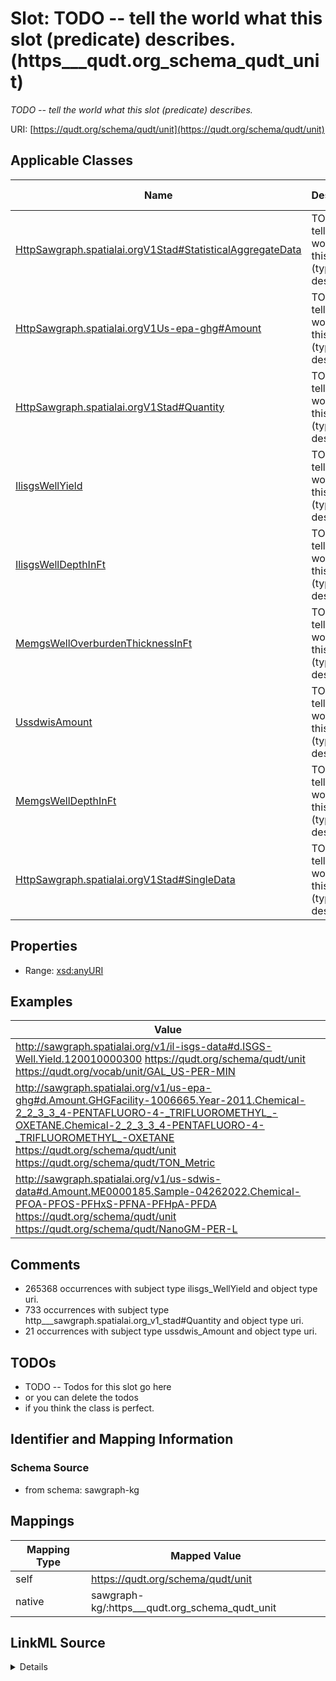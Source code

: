 

# Slot: TODO -- tell the world what this slot (predicate) describes. (https___qudt.org_schema_qudt_unit)


_TODO -- tell the world what this slot (predicate) describes._





URI: [https://qudt.org/schema/qudt/unit](https://qudt.org/schema/qudt/unit)



<!-- no inheritance hierarchy -->





## Applicable Classes

| Name | Description | Modifies Slot |
| --- | --- | --- |
| [HttpSawgraph.spatialai.orgV1Stad#StatisticalAggregateData](../classes/HttpSawgraph.spatialai.orgV1Stad#StatisticalAggregateData.md) | TODO -- tell the world what this class (type) describes |  no  |
| [HttpSawgraph.spatialai.orgV1Us-epa-ghg#Amount](../classes/HttpSawgraph.spatialai.orgV1Us-epa-ghg#Amount.md) | TODO -- tell the world what this class (type) describes |  no  |
| [HttpSawgraph.spatialai.orgV1Stad#Quantity](../classes/HttpSawgraph.spatialai.orgV1Stad#Quantity.md) | TODO -- tell the world what this class (type) describes |  no  |
| [IlisgsWellYield](../classes/IlisgsWellYield.md) | TODO -- tell the world what this class (type) describes |  no  |
| [IlisgsWellDepthInFt](../classes/IlisgsWellDepthInFt.md) | TODO -- tell the world what this class (type) describes |  no  |
| [MemgsWellOverburdenThicknessInFt](../classes/MemgsWellOverburdenThicknessInFt.md) | TODO -- tell the world what this class (type) describes |  no  |
| [UssdwisAmount](../classes/UssdwisAmount.md) | TODO -- tell the world what this class (type) describes |  no  |
| [MemgsWellDepthInFt](../classes/MemgsWellDepthInFt.md) | TODO -- tell the world what this class (type) describes |  no  |
| [HttpSawgraph.spatialai.orgV1Stad#SingleData](../classes/HttpSawgraph.spatialai.orgV1Stad#SingleData.md) | TODO -- tell the world what this class (type) describes |  no  |







## Properties

* Range: [xsd:anyURI](http://www.w3.org/2001/XMLSchema#anyURI)






## Examples

| Value |
| --- |
| http://sawgraph.spatialai.org/v1/il-isgs-data#d.ISGS-Well.Yield.120010000300 https://qudt.org/schema/qudt/unit https://qudt.org/vocab/unit/GAL_US-PER-MIN |
| http://sawgraph.spatialai.org/v1/us-epa-ghg#d.Amount.GHGFacility-1006665.Year-2011.Chemical-2_2_3_3_4-PENTAFLUORO-4-_TRIFLUOROMETHYL_-OXETANE.Chemical-2_2_3_3_4-PENTAFLUORO-4-_TRIFLUOROMETHYL_-OXETANE https://qudt.org/schema/qudt/unit https://qudt.org/schema/qudt/TON_Metric |
| http://sawgraph.spatialai.org/v1/us-sdwis-data#d.Amount.ME0000185.Sample-04262022.Chemical-PFOA-PFOS-PFHxS-PFNA-PFHpA-PFDA https://qudt.org/schema/qudt/unit https://qudt.org/schema/qudt/NanoGM-PER-L |

## Comments

* 265368 occurrences with subject type ilisgs_WellYield and object type uri.
* 733 occurrences with subject type http___sawgraph.spatialai.org_v1_stad#Quantity and object type uri.
* 21 occurrences with subject type ussdwis_Amount and object type uri.

## TODOs

* TODO -- Todos for this slot go here
* or you can delete the todos
* if you think the class is perfect.

## Identifier and Mapping Information







### Schema Source


* from schema: sawgraph-kg




## Mappings

| Mapping Type | Mapped Value |
| ---  | ---  |
| self | https://qudt.org/schema/qudt/unit |
| native | sawgraph-kg/:https___qudt.org_schema_qudt_unit |




## LinkML Source

<details>
```yaml
name: https___qudt.org_schema_qudt_unit
description: TODO -- tell the world what this slot (predicate) describes.
title: TODO -- tell the world what this slot (predicate) describes.
todos:
- TODO -- Todos for this slot go here
- or you can delete the todos
- if you think the class is perfect.
comments:
- 265368 occurrences with subject type ilisgs_WellYield and object type uri.
- 733 occurrences with subject type http___sawgraph.spatialai.org_v1_stad#Quantity
  and object type uri.
- 21 occurrences with subject type ussdwis_Amount and object type uri.
examples:
- value: http://sawgraph.spatialai.org/v1/il-isgs-data#d.ISGS-Well.Yield.120010000300
    https://qudt.org/schema/qudt/unit https://qudt.org/vocab/unit/GAL_US-PER-MIN
- value: http://sawgraph.spatialai.org/v1/us-epa-ghg#d.Amount.GHGFacility-1006665.Year-2011.Chemical-2_2_3_3_4-PENTAFLUORO-4-_TRIFLUOROMETHYL_-OXETANE.Chemical-2_2_3_3_4-PENTAFLUORO-4-_TRIFLUOROMETHYL_-OXETANE
    https://qudt.org/schema/qudt/unit https://qudt.org/schema/qudt/TON_Metric
- value: http://sawgraph.spatialai.org/v1/us-sdwis-data#d.Amount.ME0000185.Sample-04262022.Chemical-PFOA-PFOS-PFHxS-PFNA-PFHpA-PFDA
    https://qudt.org/schema/qudt/unit https://qudt.org/schema/qudt/NanoGM-PER-L
from_schema: sawgraph-kg
rank: 1000
slot_uri: https://qudt.org/schema/qudt/unit
alias: https___qudt.org_schema_qudt_unit
domain_of:
- http___sawgraph.spatialai.org_v1_stad#Quantity
- ilisgs_WellYield
- ussdwis_Amount
range: uri

```
</details>